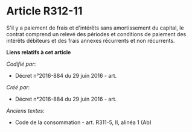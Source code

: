 # Article R312-11

S'il y a paiement de frais et d'intérêts sans amortissement du capital, le contrat comprend un relevé des périodes et
conditions de paiement des intérêts débiteurs et des frais annexes récurrents et non récurrents.

**Liens relatifs à cet article**

_Codifié par_:

  - Décret n°2016-884 du 29 juin 2016 - art.

_Créé par_:

  - Décret n°2016-884 du 29 juin 2016 - art.

_Anciens textes_:

  - Code de la consommation - art. R311-5, II, alinéa 1 (Ab)
